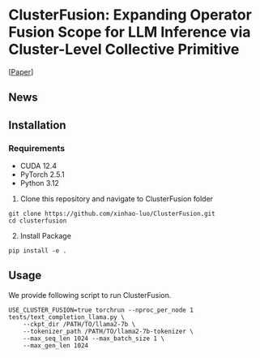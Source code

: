 # ClusterFusion: Expanding Operator Fusion Scope for LLM Inference via Cluster-Level Collective Primitive
[[Paper](https://arxiv.org/abs/2508.18850)]

## News

## Installation

### Requirements
- CUDA 12.4  
- PyTorch 2.5.1  
- Python 3.12

1. Clone this repository and navigate to ClusterFusion folder
```
git clone https://github.com/xinhao-luo/ClusterFusion.git
cd clusterfusion
```

2. Install Package
```
pip install -e .
```

## Usage

We provide following script to run ClusterFusion.
```
USE_CLUSTER_FUSION=true torchrun --nproc_per_node 1 tests/text_completion_llama.py \
	--ckpt_dir /PATH/TO/llama2-7b \
	--tokenizer_path /PATH/TO/llama2-7b-tokenizer \
	--max_seq_len 1024 --max_batch_size 1 \
	--max_gen_len 1024
```

